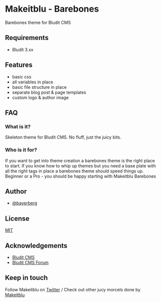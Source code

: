 # Makeitblu - Barebones
Barebones theme for Bludit CMS

## Requirements

- Bludit 3.xx

## Features

- basic css
- all variables in place
- basic file structure in place
- separate blog post & page templates
- custom logo & author image


## FAQ

### What is it?

Skeleton theme for Bludit CMS. No fluff, just the juicy bits.

### Who is it for?

If you want to get into theme creation a barebones theme is the right place to start. If you know how to whip up themes but you need a base plate with all the right tags in place a barebones theme should speed things up. Beginner or a Pro - you should be happy starting with Makeitblu Barebones


## Author

- [@bayerberg](https://www.github.com/bayerberg)


## License

[MIT](https://choosealicense.com/licenses/mit/)


## Acknowledgements

 - [Bludit CMS](https://github.com/bludit/bludit)
 - [Bludit CMS Forum](https://forum.bludit.org/)

## Keep in touch

Follow Makeitblu on [Twitter](https://twitter.com/makeitblu) / 
Check out other jucy morcels done by [Makeitblu](https://makeitblu.gumroad.com/)
